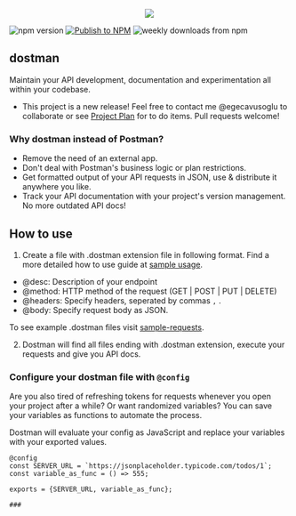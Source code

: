 <p align="center">
<img src="https://pasteboard.co/KbdmI3m.png" style="width:80%, height: 10px; margin: auto" />
</p>

<img alt="npm version" src="https://img.shields.io/npm/v/dostman.svg?"></a>
[![Publish to NPM](https://github.com/egecavusoglu/dostman/actions/workflows/main.yml/badge.svg)](https://github.com/egecavusoglu/dostman/actions/workflows/main.yml)
<img alt="weekly downloads from npm" src="https://img.shields.io/npm/dw/dostman.svg"></a>

## dostman

Maintain your API development, documentation and experimentation all within your codebase.

-   This project is a new release! Feel free to contact me @egecavusoglu to collaborate or see [Project Plan](./docs/ProjectPlan.md) for to do items. Pull requests welcome!

### Why dostman instead of Postman?

-   Remove the need of an external app.
-   Don't deal with Postman's business logic or plan restrictions.
-   Get formatted output of your API requests in JSON, use & distribute it anywhere you like.
-   Track your API documentation with your project's version management. No more outdated API docs!

## How to use

1. Create a file with .dostman extension file in following format. Find a more detailed how to use guide at [sample usage](./docs/SampleUsage.md).

-   @desc: Description of your endpoint
-   @method: HTTP method of the request (GET | POST | PUT | DELETE)
-   @headers: Specify headers, seperated by commas `,` .
-   @body: Specify request body as JSON.

To see example .dostman files visit [sample-requests](./sample-requests).

2. Dostman will find all files ending with .dostman extension, execute your requests and give you API docs.

### Configure your dostman file with `@config`

Are you also tired of refreshing tokens for requests whenever you open your project after a while? Or want randomized variables? You can save your variables as functions to automate the process.

Dostman will evaluate your config as JavaScript and replace your variables with your exported values.

```
@config
const SERVER_URL = `https://jsonplaceholder.typicode.com/todos/1`;
const variable_as_func = () => 555;

exports = {SERVER_URL, variable_as_func};

###
```
